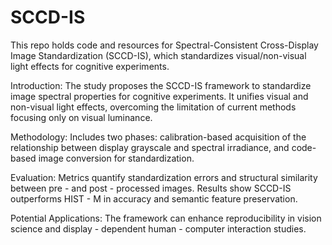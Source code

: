 # SCCD-IS
This repo holds code and resources for Spectral-Consistent Cross-Display Image Standardization (SCCD-IS), which standardizes visual/non-visual light effects for cognitive experiments.

Introduction: The study proposes the SCCD-IS framework to standardize image spectral properties for cognitive experiments. It unifies visual and non-visual light effects, overcoming the limitation of current methods focusing only on visual luminance.

Methodology: Includes two phases: calibration-based acquisition of the relationship between display grayscale and spectral irradiance, and code-based image conversion for standardization.

Evaluation: Metrics quantify standardization errors and structural similarity between pre - and post - processed images. Results show SCCD-IS outperforms HIST - M in accuracy and semantic feature preservation.

Potential Applications: The framework can enhance reproducibility in vision science and display - dependent human - computer interaction studies.
